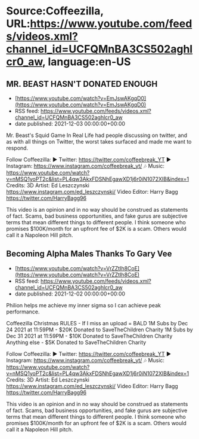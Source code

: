 # Source:Coffeezilla, URL:https://www.youtube.com/feeds/videos.xml?channel_id=UCFQMnBA3CS502aghlcr0_aw, language:en-US

## MR. BEAST HASN'T DONATED ENOUGH
 - [https://www.youtube.com/watch?v=EmJswAKgqD0](https://www.youtube.com/watch?v=EmJswAKgqD0)
 - RSS feed: https://www.youtube.com/feeds/videos.xml?channel_id=UCFQMnBA3CS502aghlcr0_aw
 - date published: 2021-12-03 00:00:00+00:00

Mr. Beast's Squid Game In Real Life had people discussing on twitter, and as with all things on Twitter, the worst takes surfaced and made me want to respond. 

Follow Coffeezilla: 
► Twitter: https://twitter.com/coffeebreak_YT
► Instagram: https://www.instagram.com/coffeebreak_yt/
🎶 Music: https://www.youtube.com/watch?v=nMSQ1yoPT2c&list=PL4qw3AkxFDSNhEgawXD1j6r0iN1072XIB&index=1
Credits: 
3D Artist: Ed Leszczynski https://www.instagram.com/ed_leszczynski/
Video Editor: Harry Bagg  https://twitter.com/HarryBagg96

This video is an opinion and in no way should be construed as statements of fact. Scams, bad business opportunities, and fake gurus are subjective terms that mean different things to different people. I think someone who promises $100K/month for an upfront fee of $2K is a scam. Others would call it a Napoleon Hill pitch.

## Becoming Alpha Males Thanks To Gary Vee
 - [https://www.youtube.com/watch?v=VrZZtIh8CoE](https://www.youtube.com/watch?v=VrZZtIh8CoE)
 - RSS feed: https://www.youtube.com/feeds/videos.xml?channel_id=UCFQMnBA3CS502aghlcr0_aw
 - date published: 2021-12-02 00:00:00+00:00

Philion helps me achieve my inner sigma so I can achieve peak performance. 

Coffeezilla Christmas RULES - 
If I miss an upload = BALD
1M Subs by Dec 24 2021 at 11:59PM - $20K Donated to SaveTheChildren Charity 
1M Subs by Dec 31 2021 at 11:59PM - $10K Donated to SaveTheChildren Charity
Anything else - $5K Donated to SaveTheChildren Charity 


Follow Coffeezilla: 
► Twitter: https://twitter.com/coffeebreak_YT
► Instagram: https://www.instagram.com/coffeebreak_yt/
🎶 Music: https://www.youtube.com/watch?v=nMSQ1yoPT2c&list=PL4qw3AkxFDSNhEgawXD1j6r0iN1072XIB&index=1
Credits: 
3D Artist: Ed Leszczynski https://www.instagram.com/ed_leszczynski/
Video Editor: Harry Bagg  https://twitter.com/HarryBagg96

This video is an opinion and in no way should be construed as statements of fact. Scams, bad business opportunities, and fake gurus are subjective terms that mean different things to different people. I think someone who promises $100K/month for an upfront fee of $2K is a scam. Others would call it a Napoleon Hill pitch.

